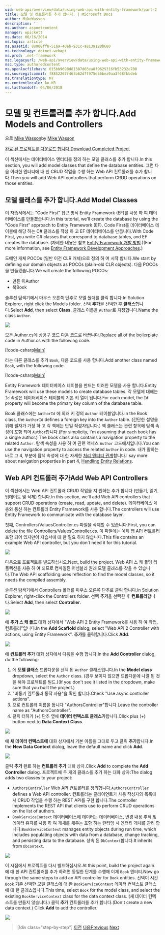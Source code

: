 ```yaml
---
uid: web-api/overview/data/using-web-api-with-entity-framework/part-2
title: 모델 및 컨트롤러를 추가 합니다. | Microsoft Docs
author: MikeWasson
description: ''
ms.author: aspnetcontent
manager: wpickett
ms.date: 06/16/2014
ms.topic: article
ms.assetid: 88908ff8-51a9-40eb-931c-a8139128b680
ms.technology: dotnet-webapi
ms.prod: .net-framework
msc.legacyurl: /web-api/overview/data/using-web-api-with-entity-framework/part-2
msc.type: authoredcontent
ms.openlocfilehash: 015bb9698d81387d03ea8f9629316fb53232e708
ms.sourcegitcommit: f8852267f463b62d7f975e56bea9aa3f68fbbdeb
ms.translationtype: MT
ms.contentlocale: ko-KR
ms.lasthandoff: 04/06/2018
---
```

<a name="add-models-and-controllers"></a><span data-ttu-id="d5da4-102">모델 및 컨트롤러를 추가 합니다.</span><span class="sxs-lookup"><span data-stu-id="d5da4-102">Add Models and Controllers</span></span>
====================
<span data-ttu-id="d5da4-103">으로 [Mike Wasson](https://github.com/MikeWasson)</span><span class="sxs-lookup"><span data-stu-id="d5da4-103">by [Mike Wasson](https://github.com/MikeWasson)</span></span>

[<span data-ttu-id="d5da4-104">완료 된 프로젝트를 다운로드 합니다.</span><span class="sxs-lookup"><span data-stu-id="d5da4-104">Download Completed Project</span></span>](https://github.com/MikeWasson/BookService)

<span data-ttu-id="d5da4-105">이 섹션에서는 데이터베이스 엔터티를 정의 하는 모델 클래스를 추가 합니다.</span><span class="sxs-lookup"><span data-stu-id="d5da4-105">In this section, you will add model classes that define the database entities.</span></span> <span data-ttu-id="d5da4-106">그런 다음 이러한 엔터티에 대 한 CRUD 작업을 수행 하는 Web API 컨트롤러를 추가 합니다.</span><span class="sxs-lookup"><span data-stu-id="d5da4-106">Then you will add Web API controllers that perform CRUD operations on those entities.</span></span>

## <a name="add-model-classes"></a><span data-ttu-id="d5da4-107">모델 클래스를 추가 합니다.</span><span class="sxs-lookup"><span data-stu-id="d5da4-107">Add Model Classes</span></span>

<span data-ttu-id="d5da4-108">이 자습서에서는 "Code First" 접근 방식 Entity Framework (EF)를 사용 하 여 데이터베이스를 만들겠습니다.</span><span class="sxs-lookup"><span data-stu-id="d5da4-108">In this tutorial, we'll create the database by using the "Code First" approach to Entity Framework (EF).</span></span> <span data-ttu-id="d5da4-109">Code First를 데이터베이스 테이블에 해당 하는 C# 클래스를 작성 하 고 EF 데이터베이스를 만듭니다.</span><span class="sxs-lookup"><span data-stu-id="d5da4-109">With Code First, you write C# classes that correspond to database tables, and EF creates the database.</span></span> <span data-ttu-id="d5da4-110">(자세한 내용은 참조 [Entity Framework 개발 방법](https://msdn.microsoft.com/library/ms178359%28v=vs.110%29.aspx#dbfmfcf).)</span><span class="sxs-lookup"><span data-stu-id="d5da4-110">(For more information, see [Entity Framework Development Approaches](https://msdn.microsoft.com/library/ms178359%28v=vs.110%29.aspx#dbfmfcf).)</span></span>

<span data-ttu-id="d5da4-111">도메인 개체 POCOs (일반 이전 CLR 개체)으로 정의 하 여 시작 합니다.</span><span class="sxs-lookup"><span data-stu-id="d5da4-111">We start by defining our domain objects as POCOs (plain-old CLR objects).</span></span> <span data-ttu-id="d5da4-112">다음 POCOs을 만들겠습니다.</span><span class="sxs-lookup"><span data-stu-id="d5da4-112">We will create the following POCOs:</span></span>

- <span data-ttu-id="d5da4-113">만든 이</span><span class="sxs-lookup"><span data-stu-id="d5da4-113">Author</span></span>
- <span data-ttu-id="d5da4-114">북</span><span class="sxs-lookup"><span data-stu-id="d5da4-114">Book</span></span>

<span data-ttu-id="d5da4-115">솔루션 탐색기에서 마우스 오른쪽 단추로 모델 폴더를 클릭 합니다.</span><span class="sxs-lookup"><span data-stu-id="d5da4-115">In Solution Explorer, right click the Models folder.</span></span> <span data-ttu-id="d5da4-116">선택 **추가**을 선택한 후 **클래스**합니다.</span><span class="sxs-lookup"><span data-stu-id="d5da4-116">Select **Add**, then select **Class**.</span></span> <span data-ttu-id="d5da4-117">클래스 이름을 `Author`로 지정합니다.</span><span class="sxs-lookup"><span data-stu-id="d5da4-117">Name the class `Author`.</span></span>

![](part-2/_static/image1.png)

<span data-ttu-id="d5da4-118">모든 Author.cs에 상용구 코드 다음 코드로 바꿉니다.</span><span class="sxs-lookup"><span data-stu-id="d5da4-118">Replace all of the boilerplate code in Author.cs with the following code.</span></span>

[!code-csharp[Main](part-2/samples/sample1.cs)]

<span data-ttu-id="d5da4-119">라는 다른 클래스를 추가 `Book`, 다음 코드를 사용 합니다.</span><span class="sxs-lookup"><span data-stu-id="d5da4-119">Add another class named `Book`, with the following code.</span></span>

[!code-csharp[Main](part-2/samples/sample2.cs)]

<span data-ttu-id="d5da4-120">Entity Framework 데이터베이스 테이블을 만드는 이러한 모델을 사용 합니다.</span><span class="sxs-lookup"><span data-stu-id="d5da4-120">Entity Framework will use these models to create database tables.</span></span> <span data-ttu-id="d5da4-121">각 모델에 대해는 `Id` 속성은 데이터베이스 테이블의 기본 키 열이 됩니다.</span><span class="sxs-lookup"><span data-stu-id="d5da4-121">For each model, the `Id` property will become the primary key column of the database table.</span></span>

<span data-ttu-id="d5da4-122">Book 클래스에는 `AuthorId` 에 외래 키 정의 `Author` 테이블입니다.</span><span class="sxs-lookup"><span data-stu-id="d5da4-122">In the Book class, the `AuthorId` defines a foreign key into the `Author` table.</span></span> <span data-ttu-id="d5da4-123">(간단한 설명을 위해 필자가 가정 하 고 각 책에는 단일 작성자입니다.) 책 클래스는 관련 항목에 탐색 속성이 포함 되어 `Author`합니다.</span><span class="sxs-lookup"><span data-stu-id="d5da4-123">(For simplicity, I'm assuming that each book has a single author.) The book class also contains a navigation property to the related `Author`.</span></span> <span data-ttu-id="d5da4-124">탐색 속성을 사용 하 여 관련 액세스 `Author` 코드에서입니다.</span><span class="sxs-lookup"><span data-stu-id="d5da4-124">You can use the navigation property to access the related `Author` in code.</span></span> <span data-ttu-id="d5da4-125">내가 말하는 바로 그 4, 부분에 탐색 속성에 대 한 자세한 [처리 엔터티 관계](part-4.md)합니다.</span><span class="sxs-lookup"><span data-stu-id="d5da4-125">I say more about navigation properties in part 4, [Handling Entity Relations](part-4.md).</span></span>

## <a name="add-web-api-controllers"></a><span data-ttu-id="d5da4-126">Web API 컨트롤러 추가</span><span class="sxs-lookup"><span data-stu-id="d5da4-126">Add Web API Controllers</span></span>

<span data-ttu-id="d5da4-127">이 섹션에서는 Web API 컨트롤러 CRUD 작업을 지 원하는 추가 합니다 (만들기, 읽기, 업데이트 및 삭제) 합니다.</span><span class="sxs-lookup"><span data-stu-id="d5da4-127">In this section, we'll add Web API controllers that support CRUD operations (create, read, update, and delete).</span></span> <span data-ttu-id="d5da4-128">데이터베이스 계층와 통신 하는 컨트롤러 Entity Framework를 사용 합니다.</span><span class="sxs-lookup"><span data-stu-id="d5da4-128">The controllers will use Entity Framework to communicate with the database layer.</span></span>

<span data-ttu-id="d5da4-129">첫째, Controllers/ValuesController.cs 파일을 삭제할 수 있습니다.</span><span class="sxs-lookup"><span data-stu-id="d5da4-129">First, you can delete the file Controllers/ValuesController.cs.</span></span> <span data-ttu-id="d5da4-130">이 파일에는 예제 웹 API 컨트롤러 포함 되어 있지만이 자습서에 대 한 필요 하지 않습니다.</span><span class="sxs-lookup"><span data-stu-id="d5da4-130">This file contains an example Web API controller, but you don't need it for this tutorial.</span></span>

![](part-2/_static/image2.png)

<span data-ttu-id="d5da4-131">다음으로 프로젝트를 빌드하십시오.</span><span class="sxs-lookup"><span data-stu-id="d5da4-131">Next, build the project.</span></span> <span data-ttu-id="d5da4-132">Web API 스 캐 폴딩 리플렉션을 사용 하 여 되므로 컴파일된 어셈블리 원래 모델 클래스를 찾을 수 있습니다.</span><span class="sxs-lookup"><span data-stu-id="d5da4-132">The Web API scaffolding uses reflection to find the model classes, so it needs the compiled assembly.</span></span>

<span data-ttu-id="d5da4-133">솔루션 탐색기에서 Controllers 폴더를 마우스 오른쪽 단추로 클릭 합니다.</span><span class="sxs-lookup"><span data-stu-id="d5da4-133">In Solution Explorer, right-click the Controllers folder.</span></span> <span data-ttu-id="d5da4-134">선택 **추가**을 선택한 후 **컨트롤러**합니다.</span><span class="sxs-lookup"><span data-stu-id="d5da4-134">Select **Add**, then select **Controller**.</span></span>

![](part-2/_static/image3.png)

<span data-ttu-id="d5da4-135">에 **추가 스 캐 폴드** 대화 상자에서 "Web API 2 Entity Framework를 사용 하 여 작업, 컨트롤러"입니다.</span><span class="sxs-lookup"><span data-stu-id="d5da4-135">In the **Add Scaffold** dialog, select "Web API 2 Controller with actions, using Entity Framework".</span></span> <span data-ttu-id="d5da4-136">**추가**를 클릭합니다.</span><span class="sxs-lookup"><span data-stu-id="d5da4-136">Click **Add**.</span></span>

![](part-2/_static/image4.png)

<span data-ttu-id="d5da4-137">에 **컨트롤러 추가** 대화 상자에서 다음을 수행 합니다.</span><span class="sxs-lookup"><span data-stu-id="d5da4-137">In the **Add Controller** dialog, do the following:</span></span>

1. <span data-ttu-id="d5da4-138">에 **모델 클래스** 드롭다운을 선택 된 `Author` 클래스입니다.</span><span class="sxs-lookup"><span data-stu-id="d5da4-138">In the **Model class** dropdown, select the `Author` class.</span></span> <span data-ttu-id="d5da4-139">(경우 보이지 않으면 드롭다운에 나열 된 것을 해야 프로젝트를 빌드.)</span><span class="sxs-lookup"><span data-stu-id="d5da4-139">(If you don't see it listed in the dropdown, make sure that you built the project.)</span></span>
2. <span data-ttu-id="d5da4-140">"비동기 컨트롤러 동작 사용"을 확인 합니다.</span><span class="sxs-lookup"><span data-stu-id="d5da4-140">Check "Use async controller actions".</span></span>
3. <span data-ttu-id="d5da4-141">으로 컨트롤러 이름을 둡니다 &quot;AuthorsController&quot;합니다.</span><span class="sxs-lookup"><span data-stu-id="d5da4-141">Leave the controller name as &quot;AuthorsController&quot;.</span></span>
4. <span data-ttu-id="d5da4-142">클릭 더하기 (+) 단추 옆에 **데이터 컨텍스트 클래스가**합니다.</span><span class="sxs-lookup"><span data-stu-id="d5da4-142">Click plus (+) button next to **Data Context Class**.</span></span>

![](part-2/_static/image5.png)

<span data-ttu-id="d5da4-143">에 **새 데이터 컨텍스트에** 대화 상자에서 기본 이름을 그대로 두고 클릭 **추가**합니다.</span><span class="sxs-lookup"><span data-stu-id="d5da4-143">In the **New Data Context** dialog, leave the default name and click **Add**.</span></span>

![](part-2/_static/image6.png)

<span data-ttu-id="d5da4-144">클릭 **추가** 완료 하는 **컨트롤러 추가** 대화 상자.</span><span class="sxs-lookup"><span data-stu-id="d5da4-144">Click **Add** to complete the **Add Controller** dialog.</span></span> <span data-ttu-id="d5da4-145">프로젝트에 두 개의 클래스를 추가 하는 대화 상자:</span><span class="sxs-lookup"><span data-stu-id="d5da4-145">The dialog adds two classes to your project:</span></span>

- <span data-ttu-id="d5da4-146">`AuthorsController` Web API 컨트롤러를 정의합니다.</span><span class="sxs-lookup"><span data-stu-id="d5da4-146">`AuthorsController` defines a Web API controller.</span></span> <span data-ttu-id="d5da4-147">컨트롤러는 클라이언트가 사용 작성자의 목록에서 CRUD 작업을 수행 하는 REST API를 구현 합니다.</span><span class="sxs-lookup"><span data-stu-id="d5da4-147">The controller implements the REST API that clients use to perform CRUD operations on the list of authors.</span></span>
- <span data-ttu-id="d5da4-148">`BookServiceContext` 데이터베이스에 데이터는 데이터베이스, 변경 내용 추적 및 데이터 유지를 사용 하 여 개체를 채우는 포함 하는 런타임 시 엔터티 개체를 관리 합니다.</span><span class="sxs-lookup"><span data-stu-id="d5da4-148">`BookServiceContext` manages entity objects during run time, which includes populating objects with data from a database, change tracking, and persisting data to the database.</span></span> <span data-ttu-id="d5da4-149">상속 된 `DbContext`합니다.</span><span class="sxs-lookup"><span data-stu-id="d5da4-149">It inherits from `DbContext`.</span></span>

![](part-2/_static/image7.png)

<span data-ttu-id="d5da4-150">이 시점에서 프로젝트를 다시 빌드하십시오.</span><span class="sxs-lookup"><span data-stu-id="d5da4-150">At this point, build the project again.</span></span> <span data-ttu-id="d5da4-151">에 대 한 API 컨트롤러를 추가 하려면 동일한 단계를 수행해 이제 `Book` 엔터티.</span><span class="sxs-lookup"><span data-stu-id="d5da4-151">Now go through the same steps to add an API controller for `Book` entities.</span></span> <span data-ttu-id="d5da4-152">선택이 시간 `Book` 기존 선택한 모델 클래스에 대 한 `BookServiceContext` 데이터 컨텍스트 클래스에 대 한 클래스입니다.</span><span class="sxs-lookup"><span data-stu-id="d5da4-152">This time, select `Book` for the model class, and select the existing `BookServiceContext` class for the data context class.</span></span> <span data-ttu-id="d5da4-153">(새 데이터 컨텍스트를 만들지 않습니다.) 클릭 **추가** 컨트롤러를 추가 합니다.</span><span class="sxs-lookup"><span data-stu-id="d5da4-153">(Don't create a new data context.) Click **Add** to add the controller.</span></span>

![](part-2/_static/image8.png)

> [!div class="step-by-step"]
> <span data-ttu-id="d5da4-154">[이전](part-1.md)
> [다음](part-3.md)</span><span class="sxs-lookup"><span data-stu-id="d5da4-154">[Previous](part-1.md)
[Next](part-3.md)</span></span>
